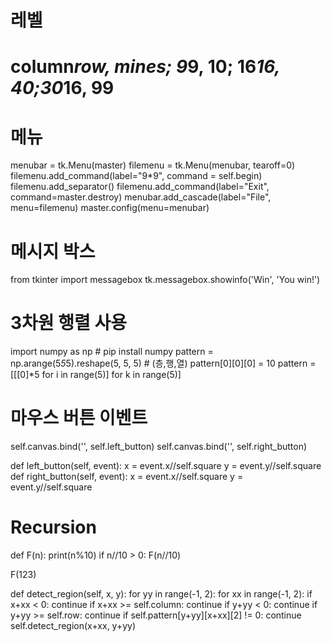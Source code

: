 # 레벨
# column*row, mines; 9*9, 10; 16*16, 40;30*16, 99

# 메뉴
menubar = tk.Menu(master)
filemenu = tk.Menu(menubar, tearoff=0)
filemenu.add_command(label="9*9", command = self.begin)
filemenu.add_separator()
filemenu.add_command(label="Exit", command=master.destroy)
menubar.add_cascade(label="File", menu=filemenu)
master.config(menu=menubar)

# 메시지 박스
from tkinter import messagebox
tk.messagebox.showinfo('Win', 'You win!')

# 3차원 행렬 사용
import numpy as np # pip install numpy
pattern = np.arange(5*5*5).reshape(5, 5, 5)    # (층,행,열)
pattern[0][0][0] = 10
pattern = [[[0]*5 for i in range(5)] for k in range(5)]

# 마우스 버튼 이벤트
self.canvas.bind('<Button-1>', self.left_button)
self.canvas.bind('<Button-3>', self.right_button)

def left_button(self, event):
    x = event.x//self.square
    y = event.y//self.square
def right_button(self, event):
    x = event.x//self.square
    y = event.y//self.square

# Recursion
def F(n):
    print(n%10)
    if n//10 > 0:
        F(n//10)

F(123)

def detect_region(self, x, y):
    for yy in range(-1, 2):
        for xx in range(-1, 2):
            if x+xx < 0: continue
            if x+xx >= self.column: continue
            if y+yy < 0: continue
            if y+yy >= self.row: continue
            if self.pattern[y+yy][x+xx][2] != 0: continue
            self.detect_region(x+xx, y+yy) 